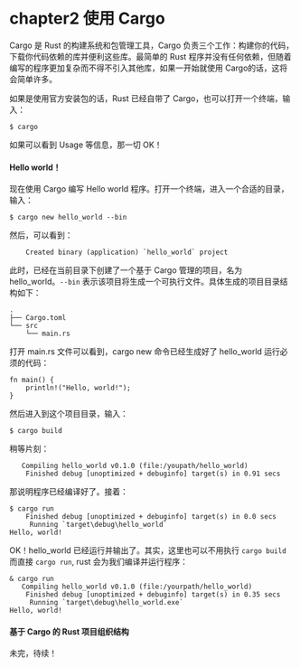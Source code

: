 chapter2 使用 Cargo
===================

Cargo 是 Rust 的构建系统和包管理工具，Cargo 负责三个工作：构建你的代码，下载你代码依赖的库并便利这些库。最简单的 Rust 程序并没有任何依赖，但随着编写的程序更加复杂而不得不引入其他库，如果一开始就使用 Cargo的话，这将会简单许多。

如果是使用官方安装包的话，Rust 已经自带了 Cargo，也可以打开一个终端，输入：

```
$ cargo
```

如果可以看到 Usage 等信息，那一切 OK！

#### Hello world！

现在使用 Cargo 编写 Hello world 程序。打开一个终端，进入一个合适的目录，输入：

```
$ cargo new hello_world --bin
```

然后，可以看到：

```
    Created binary (application) `hello_world` project
```

此时，已经在当前目录下创建了一个基于 Cargo 管理的项目，名为 hello_world。`--bin` 表示该项目将生成一个可执行文件。具体生成的项目目录结构如下：

```
.
├── Cargo.toml
└── src
    └── main.rs
```

打开 main.rs 文件可以看到，cargo new 命令已经生成好了 hello_world 运行必须的代码：

```
fn main() {
    println!("Hello, world!");
}
```

然后进入到这个项目目录，输入：

```
$ cargo build
```

稍等片刻：

```
   Compiling hello_world v0.1.0 (file:/youpath/hello_world)
    Finished debug [unoptimized + debuginfo] target(s) in 0.91 secs
```

那说明程序已经编译好了。接着：

```
$ cargo run
    Finished debug [unoptimized + debuginfo] target(s) in 0.0 secs
     Running `target\debug\hello_world`
Hello, world!
```

OK！hello_world 已经运行并输出了。其实，这里也可以不用执行 `cargo build` 而直接 `cargo run`, rust 会为我们编译并运行程序：

```
& cargo run
   Compiling hello_world v0.1.0 (file:/yourpath/hello_world)
    Finished debug [unoptimized + debuginfo] target(s) in 0.35 secs
     Running `target\debug\hello_world.exe`
Hello, world!
```

#### 基于 Cargo 的 Rust 项目组织结构

未完，待续！

